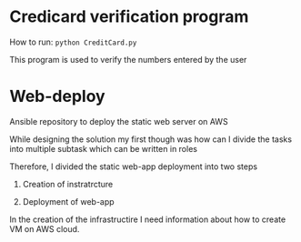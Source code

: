 # Credicard verification program 

How to run: ```python CreditCard.py``` 

This program is used to verify the numbers entered by the user

# Web-deploy 

Ansible repository to deploy the static web server on AWS

While designing the solution my first though was how can I divide the tasks into multiple subtask which can be written in roles

Therefore, I divided the static web-app deployment into two steps

1. Creation of instratrcture 

2. Deployment of web-app

In the creation of the infrastructire I need information about how to create VM on AWS cloud. 


